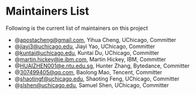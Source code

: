 # Maintainers List

Following is the current list of maintainers on this project

- @apostacheng@gmail.com, Yihua Cheng, UChicago, Committer
- @jiayi3@uchicago.edu, Jiayi Yao, UChicago, Committer
- @kuntai@uchicago.edu, Kuntai Du, UChicago, Committer
- @martin.hickey@ie.ibm.com, Martin Hickey, IBM, Committer
- @HUAIZHEN001@e.ntu.edu.sg, Hunter Zhang, Bytedance, Committer
- @307499405@qq.com, Baolong Mao, Tencent, Committer
- @shaotingf@uchicago.edu, Shaoting Feng, UChicago, Committer
- @slshen@uchicago.edu, Samuel Shen, UChicago, Committer
